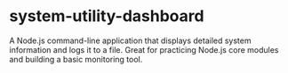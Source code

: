 # system-utility-dashboard
A Node.js command-line application that displays detailed system information and logs it to a file. Great for practicing Node.js core modules and building a basic monitoring tool.

